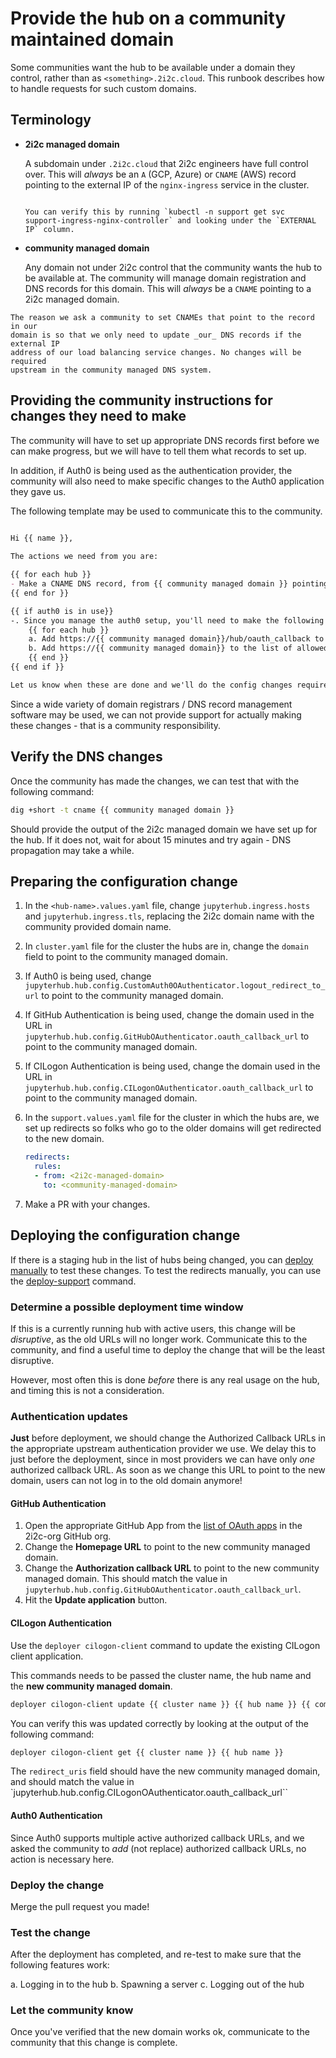 # Provide the hub on a community maintained domain

Some communities want the hub to be available under a domain they control,
rather than as `<something>.2i2c.cloud`. This runbook describes how to handle
requests for such custom domains.

## Terminology

- **2i2c managed domain**

  A subdomain under `.2i2c.cloud` that 2i2c engineers have full control over.
  This will *always* be an `A` (GCP, Azure) or `CNAME` (AWS) record pointing to the
  external IP of the `nginx-ingress` service in the cluster.

  ```{note}

  You can verify this by running `kubectl -n support get svc
  support-ingress-nginx-controller` and looking under the `EXTERNAL IP` column.
  ```

- **community managed domain**

  Any domain not under 2i2c control that the community wants the
  hub to be available at. The community will manage domain registration and DNS
  records for this domain. This will *always* be a `CNAME` pointing to a 2i2c
  managed domain.


```{important}
The reason we ask a community to set CNAMEs that point to the record in our
domain is so that we only need to update _our_ DNS records if the external IP
address of our load balancing service changes. No changes will be required
upstream in the community managed DNS system.
```

## Providing the community instructions for changes they need to make

The community will have to set up appropriate DNS records first before we can
make progress, but we will have to tell them what records to set up.

In addition, if Auth0 is being used as the authentication provider, the
community will also need to make specific changes to the Auth0 application they
gave us.

The following template may be used to communicate this to the community.

```markdown

Hi {{ name }},
​
The actions we need from you are:

{{ for each hub }}
- Make a CNAME DNS record, from {{ community managed domain }} pointing to {{ 2i2c managed domain }}
{{ end for }}

{{ if auth0 is in use}}
-. Since you manage the auth0 setup, you'll need to make the following changes to the Auth0 application:
    {{ for each hub }}
    a. Add https://{{ community managed domain}}/hub/oauth_callback to the list of allowed callback URLs.
    b. Add https://{{ community managed domain}} to the list of allowed logout redirect URLs
    {{ end }}
{{ end if }}

Let us know when these are done and we'll do the config changes required on our part!

```

Since a wide variety of domain registrars / DNS record management software may
be used, we can not provide support for actually making these changes - that is
a community responsibility.

## Verify the DNS changes

Once the community has made the changes, we can test that with the following command:

```bash
dig +short -t cname {{ community managed domain }}
```

Should provide the output of the 2i2c managed domain we have set up for the hub. If
it does not, wait for about 15 minutes and try again - DNS propagation may take a while.

## Preparing the configuration change

1. In the `<hub-name>.values.yaml` file, change `jupyterhub.ingress.hosts` and
   `jupyterhub.ingress.tls`, replacing the 2i2c domain name with the community
   provided domain name.

2. In `cluster.yaml` file for the cluster the hubs are
   in, change the `domain` field to point to the community managed domain.

3. If Auth0 is being used, change `jupyterhub.hub.config.CustomAuth0OAuthenticator.logout_redirect_to_url`
   to point to the community managed domain.

4. If GitHub Authentication is being used, change the domain used in the URL in
   `jupyterhub.hub.config.GitHubOAuthenticator.oauth_callback_url` to point to the community
   managed domain.

5. If CILogon Authentication is being used, change the domain used in the URL in
   `jupyterhub.hub.config.CILogonOAuthenticator.oauth_callback_url` to point to the community
   managed domain.

6. In the `support.values.yaml` file for the cluster in which the hubs are, we set up redirects
   so folks who go to the older domains will get redirected to the new domain.

   ```yaml
   redirects:
     rules:
     - from: <2i2c-managed-domain>
       to: <community-managed-domain>
   ```

7. Make a PR with your changes.

## Deploying the configuration change

If there is a staging hub in the list of hubs being changed, you can [deploy manually](hubs:manual-deploy)
to test these changes. To test the redirects manually, you can use the [deploy-support](deploy-support-chart:manual)
command.

### Determine a possible deployment time window

If this is a currently running hub with active users, this change will be *disruptive*, as the old
URLs will no longer work. Communicate this to the community, and find a useful time to deploy
the change that will be the least disruptive.

However, most often this is done *before* there is any real usage on the hub, and timing this
is not a consideration.

### Authentication updates

**Just** before deployment, we should change the Authorized Callback URLs in the appropriate
upstream authentication provider we use. We delay this to just before the deployment, since in
most providers we can have only *one* authorized callback URL. As soon as we change this URL to
point to the new domain, users can not log in to the old domain anymore!

#### GitHub Authentication

1. Open the appropriate GitHub App from the [list of OAuth apps](https://github.com/organizations/2i2c-org/settings/applications)
   in the 2i2c-org GitHub org.
2. Change the **Homepage URL** to point to the new community managed domain.
3. Change the **Authorization callback URL** to point to the new community managed domain. This
   should match the value in `jupyterhub.hub.config.GitHubOAuthenticator.oauth_callback_url`.
4. Hit the **Update application** button.

#### CILogon Authentication

Use the `deployer cilogon-client` command to update the existing CILogon client application.

This commands needs to be passed the cluster name, the hub name and the **new community managed domain**.

```bash
deployer cilogon-client update {{ cluster name }} {{ hub name }} {{ community managed domain}}
```

You can verify this was updated correctly by looking at the output of the following command:

```bash
deployer cilogon-client get {{ cluster name }} {{ hub name }}
```

The `redirect_uris` field should have the new community managed domain, and should match
the value in `jupyterhub.hub.config.CILogonOAuthenticator.oauth_callback_url``

#### Auth0 Authentication

Since Auth0 supports multiple active authorized callback URLs, and we asked the community to
*add* (not replace) authorized callback URLs, no action is necessary here.

### Deploy the change

Merge the pull request you made!

### Test the change

After the deployment has completed, and re-test to make sure that the following features work:

a. Logging in to the hub
b. Spawning a server
c. Logging out of the hub

### Let the community know

Once you've verified that the new domain works ok, communicate to the community that this change
is complete.
